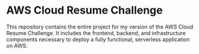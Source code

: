 # AWS Cloud Resume Challenge
This repository contains the entire project for my version of the AWS Cloud Resume Challenge. It includes the frontend, backend, and infrastructure components necessary to deploy a fully functional, serverless application on AWS.
